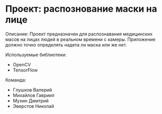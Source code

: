 # Проект: распознование маски на лице

Описание:
	Проект предназначен для распознавания медицинских масов на лицах людей в реальном времени с камеры. Приложение должно точно определять надета ли маска или же нет.

Используемые библиотеки:
  - OpenCV
  - TensorFlow

Команда:
  - Глушков Валерий
  - Михайлов Гавриил
  - Мухин Дмитрий
  - Эверстов Николай
